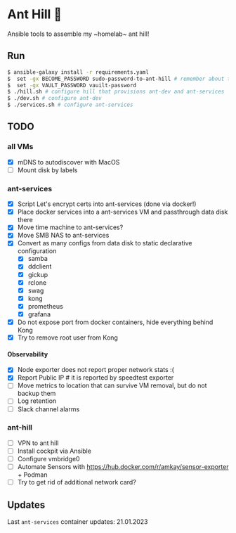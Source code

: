 # Ant Hill 🐜

Ansible tools to assemble my ~homelab~ ant hill!

## Run

```bash
$ ansible-galaxy install -r requirements.yaml
$  set -gx BECOME_PASSWORD sudo-password-to-ant-hill # remember about the space to not write this to history!
$  set -gx VAULT_PASSWORD vauilt-password
$ ./hill.sh # configure hill that provisions ant-dev and ant-services
$ ./dev.sh # configure ant-dev
$ ./services.sh # configure ant-services
```

## TODO

### all VMs

- [X] mDNS to autodiscover with MacOS
- [ ] Mount disk by labels

### ant-services

- [X] Script Let's encrypt certs into ant-services (done via docker!)
- [X] Place docker services into a ant-services VM and passthrough data disk there
- [X] Move time machine to ant-services?
- [X] Move SMB NAS to ant-services
- [X] Convert as many configs from data disk to static declarative configuration
    - [X] samba
    - [X] ddclient
    - [X] gickup
    - [X] rclone
    - [X] swag
    - [X] kong
    - [X] prometheus
    - [X] grafana
- [X] Do not expose port from docker containers, hide everything behind Kong
- [X] Try to remove root user from Kong

#### Observability

- [X] Node exporter does not report proper network stats :(
- [X] Report Public IP # it is reported by speedtest exporter
- [ ] Move metrics to location that can survive VM removal, but do not backup them
- [ ] Log retention
- [ ] Slack channel alarms

### ant-hill

- [ ] VPN to ant hill
- [ ] Install cockpit via Ansible
- [ ] Configure vmbridge0
- [ ] Automate Sensors with https://hub.docker.com/r/amkay/sensor-exporter + Podman
- [ ] Try to get rid of additional network card?

## Updates

Last `ant-services` container updates: 21.01.2023